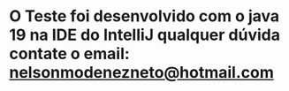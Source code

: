 # O Teste foi desenvolvido com o java 19 na IDE do IntelliJ qualquer dúvida contate o email: nelsonmodenezneto@hotmail.com
